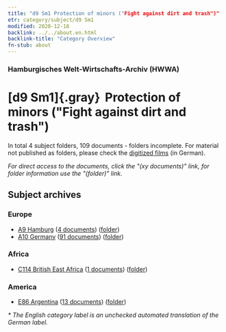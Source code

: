 ```yaml
---
title: "d9 Sm1 Protection of minors ("Fight against dirt and trash")"
etr: category/subject/d9 Sm1
modified: 2020-12-18
backlink: ../../about.en.html
backlink-title: "Category Overview"
fn-stub: about
---
```


### Hamburgisches Welt-Wirtschafts-Archiv (HWWA)
# [d9 Sm1]{.gray}&#8201; Protection of minors ("Fight against dirt and trash")&#160; 





In total 4 subject folders, 109 documents - folders incomplete.
For material not published as folders, please check the [digitized films](/film/h1_sh) (in German).

_For direct access to the documents, click the "(xy documents)" link, for folder information use the "(folder)" link._

## Subject archives



### Europe

- [A9 Hamburg](../../../geo/about.en.html#A9) (<a href="https://dfg-viewer.de/show/?tx_dlf[id]=https://pm20.zbw.eu/mets/sh/1409xx/140905/1442xx/144255/public.mets.en.xml" target="_blank">4 documents</a>) ([folder](http://purl.org/pressemappe20/folder/sh/140905,144255))
- [A10 Germany](../../../geo/about.en.html#A10) (<a href="https://dfg-viewer.de/show/?tx_dlf[id]=https://pm20.zbw.eu/mets/sh/1261xx/126128/1442xx/144255/public.mets.en.xml" target="_blank">91 documents</a>) ([folder](http://purl.org/pressemappe20/folder/sh/126128,144255))

### Africa

- [C114 British East Africa](../../../geo/about.en.html#C114) (<a href="https://dfg-viewer.de/show/?tx_dlf[id]=https://pm20.zbw.eu/mets/sh/1414xx/141473/1442xx/144255/public.mets.en.xml" target="_blank">1 documents</a>) ([folder](http://purl.org/pressemappe20/folder/sh/141473,144255))

### America

- [E86 Argentina](../../../geo/about.en.html#E86) (<a href="https://dfg-viewer.de/show/?tx_dlf[id]=https://pm20.zbw.eu/mets/sh/1416xx/141692/1442xx/144255/public.mets.en.xml" target="_blank">13 documents</a>) ([folder](http://purl.org/pressemappe20/folder/sh/141692,144255))


_* The English category label is an unchecked automated translation of the German label._

